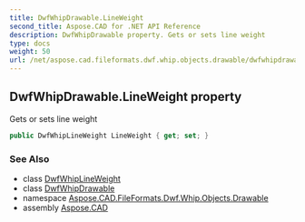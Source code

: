 ```yaml
---
title: DwfWhipDrawable.LineWeight
second_title: Aspose.CAD for .NET API Reference
description: DwfWhipDrawable property. Gets or sets line weight
type: docs
weight: 50
url: /net/aspose.cad.fileformats.dwf.whip.objects.drawable/dwfwhipdrawable/lineweight/
---
```

## DwfWhipDrawable.LineWeight property

Gets or sets line weight

```csharp
public DwfWhipLineWeight LineWeight { get; set; }
```

### See Also

* class [DwfWhipLineWeight](../../../aspose.cad.fileformats.dwf.whip.objects.service/dwfwhiplineweight/)
* class [DwfWhipDrawable](../)
* namespace [Aspose.CAD.FileFormats.Dwf.Whip.Objects.Drawable](../../dwfwhipdrawable/)
* assembly [Aspose.CAD](../../../)


